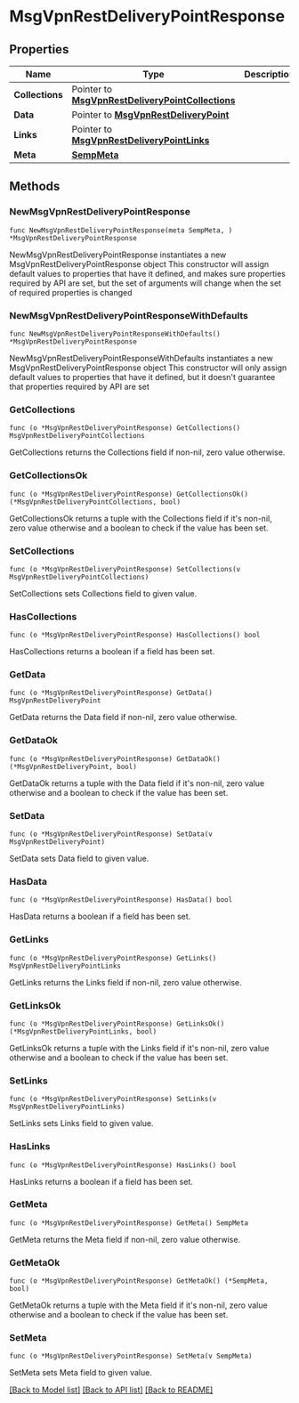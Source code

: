 # MsgVpnRestDeliveryPointResponse

## Properties

Name | Type | Description | Notes
------------ | ------------- | ------------- | -------------
**Collections** | Pointer to [**MsgVpnRestDeliveryPointCollections**](MsgVpnRestDeliveryPointCollections.md) |  | [optional] 
**Data** | Pointer to [**MsgVpnRestDeliveryPoint**](MsgVpnRestDeliveryPoint.md) |  | [optional] 
**Links** | Pointer to [**MsgVpnRestDeliveryPointLinks**](MsgVpnRestDeliveryPointLinks.md) |  | [optional] 
**Meta** | [**SempMeta**](SempMeta.md) |  | 

## Methods

### NewMsgVpnRestDeliveryPointResponse

`func NewMsgVpnRestDeliveryPointResponse(meta SempMeta, ) *MsgVpnRestDeliveryPointResponse`

NewMsgVpnRestDeliveryPointResponse instantiates a new MsgVpnRestDeliveryPointResponse object
This constructor will assign default values to properties that have it defined,
and makes sure properties required by API are set, but the set of arguments
will change when the set of required properties is changed

### NewMsgVpnRestDeliveryPointResponseWithDefaults

`func NewMsgVpnRestDeliveryPointResponseWithDefaults() *MsgVpnRestDeliveryPointResponse`

NewMsgVpnRestDeliveryPointResponseWithDefaults instantiates a new MsgVpnRestDeliveryPointResponse object
This constructor will only assign default values to properties that have it defined,
but it doesn't guarantee that properties required by API are set

### GetCollections

`func (o *MsgVpnRestDeliveryPointResponse) GetCollections() MsgVpnRestDeliveryPointCollections`

GetCollections returns the Collections field if non-nil, zero value otherwise.

### GetCollectionsOk

`func (o *MsgVpnRestDeliveryPointResponse) GetCollectionsOk() (*MsgVpnRestDeliveryPointCollections, bool)`

GetCollectionsOk returns a tuple with the Collections field if it's non-nil, zero value otherwise
and a boolean to check if the value has been set.

### SetCollections

`func (o *MsgVpnRestDeliveryPointResponse) SetCollections(v MsgVpnRestDeliveryPointCollections)`

SetCollections sets Collections field to given value.

### HasCollections

`func (o *MsgVpnRestDeliveryPointResponse) HasCollections() bool`

HasCollections returns a boolean if a field has been set.

### GetData

`func (o *MsgVpnRestDeliveryPointResponse) GetData() MsgVpnRestDeliveryPoint`

GetData returns the Data field if non-nil, zero value otherwise.

### GetDataOk

`func (o *MsgVpnRestDeliveryPointResponse) GetDataOk() (*MsgVpnRestDeliveryPoint, bool)`

GetDataOk returns a tuple with the Data field if it's non-nil, zero value otherwise
and a boolean to check if the value has been set.

### SetData

`func (o *MsgVpnRestDeliveryPointResponse) SetData(v MsgVpnRestDeliveryPoint)`

SetData sets Data field to given value.

### HasData

`func (o *MsgVpnRestDeliveryPointResponse) HasData() bool`

HasData returns a boolean if a field has been set.

### GetLinks

`func (o *MsgVpnRestDeliveryPointResponse) GetLinks() MsgVpnRestDeliveryPointLinks`

GetLinks returns the Links field if non-nil, zero value otherwise.

### GetLinksOk

`func (o *MsgVpnRestDeliveryPointResponse) GetLinksOk() (*MsgVpnRestDeliveryPointLinks, bool)`

GetLinksOk returns a tuple with the Links field if it's non-nil, zero value otherwise
and a boolean to check if the value has been set.

### SetLinks

`func (o *MsgVpnRestDeliveryPointResponse) SetLinks(v MsgVpnRestDeliveryPointLinks)`

SetLinks sets Links field to given value.

### HasLinks

`func (o *MsgVpnRestDeliveryPointResponse) HasLinks() bool`

HasLinks returns a boolean if a field has been set.

### GetMeta

`func (o *MsgVpnRestDeliveryPointResponse) GetMeta() SempMeta`

GetMeta returns the Meta field if non-nil, zero value otherwise.

### GetMetaOk

`func (o *MsgVpnRestDeliveryPointResponse) GetMetaOk() (*SempMeta, bool)`

GetMetaOk returns a tuple with the Meta field if it's non-nil, zero value otherwise
and a boolean to check if the value has been set.

### SetMeta

`func (o *MsgVpnRestDeliveryPointResponse) SetMeta(v SempMeta)`

SetMeta sets Meta field to given value.



[[Back to Model list]](../README.md#documentation-for-models) [[Back to API list]](../README.md#documentation-for-api-endpoints) [[Back to README]](../README.md)


